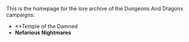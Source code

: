  This is the homepage for the lore archive of the Dungeons And Dragons campaigns: 
 - **Temple of the Damned
 - **Nefarious Nightmares**
 


